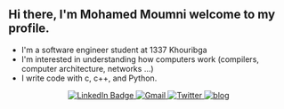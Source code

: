 ## Hi there, I'm Mohamed Moumni welcome to my profile.

* I'm a software engineer student at 1337 Khouribga
* I'm interested in understanding how computers work (compilers, computer architecture, networks ...)
* I write code with c, c++, and Python.
<div id="badges" align="center">
  <a href="https://www.linkedin.com/in/mmoumni">
    <img src="https://img.shields.io/badge/LinkedIn-blue?style=for-the-badge&logo=linkedin&logoColor=white" alt="LinkedIn Badge"/>
  </a>
  <a href="https://mail.google.com/mail/u/mmoumniwork@gmail.com">
    <img src="https://img.shields.io/badge/Gmail-red?style=for-the-badge&logo=gmail&logoColor=white" alt="Gmail"/>
  </a>
  <a href="https://twitter.com/moumni08">
    <img src="https://img.shields.io/badge/Twitter-1DA1F2?style=for-the-badge&logo=twitter&logoColor=white" alt="Twitter"/>
  </a>
  <a href="https://mmoumni.me">
    <img src="https://img.shields.io/badge/website-000000?style=for-the-badge&logo=About.me&logoColor=white" alt="blog">
  </a>
